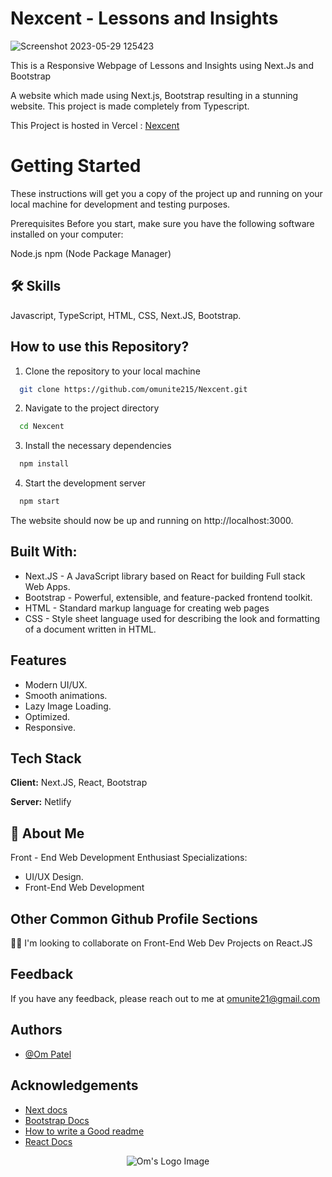 # Nexcent - Lessons and Insights

![Screenshot 2023-05-29 125423](https://github.com/omunite215/Nexcent/assets/78680563/8a672a28-add5-4c56-8b12-57dfa10505d4)


This is a Responsive Webpage of Lessons and Insights using Next.Js and Bootstrap

A website which made using Next.js, Bootstrap resulting in a stunning website.
This project is made completely from Typescript.

This Project is hosted in Vercel : [Nexcent]([[https://portfoliobyom.netlify.app/](https://nexcent-kappa.vercel.app/)](https://nexcentbyom.netlify.app/))

# Getting Started
These instructions will get you a copy of the project up and running on your local machine for development and testing purposes.

Prerequisites
Before you start, make sure you have the following software installed on your computer:

Node.js
npm (Node Package Manager)


## 🛠 Skills
Javascript, TypeScript, HTML, CSS, Next.JS, Bootstrap.


## How to use this Repository?

1. Clone the repository to your local machine

```bash
  git clone https://github.com/omunite215/Nexcent.git

```
2. Navigate to the project directory

```bash
  cd Nexcent
```
3. Install the necessary dependencies
```bash
  npm install
```

4. Start the development server
```bash
  npm start
```

The website should now be up and running on http://localhost:3000.

## Built With:

- Next.JS - A JavaScript library based on React for building Full stack Web Apps.
- Bootstrap - Powerful, extensible, and feature-packed frontend toolkit.
- HTML - Standard markup language for creating web pages
- CSS - Style sheet language used for describing the look and formatting of a document written in HTML.

## Features

- Modern UI/UX.
- Smooth animations.
- Lazy Image Loading.
- Optimized.
- Responsive.


## Tech Stack

**Client:** Next.JS, React, Bootstrap

**Server:** Netlify






## 🚀 About Me
Front - End Web Development Enthusiast
Specializations:
- UI/UX Design.
- Front-End Web Development


## Other Common Github Profile Sections

👯‍♀️ I'm looking to collaborate on Front-End Web Dev Projects on React.JS




## Feedback

If you have any feedback, please reach out to me at omunite21@gmail.com


## Authors

- [@Om Patel](https://github.com/omunite215)


## Acknowledgements

 - [Next docs](https://nextjs.org/docs)
 - [Bootstrap Docs](https://getbootstrap.com/docs/5.3/getting-started/introduction/)
 - [How to write a Good readme](https://bulldogjob.com/news/449-how-to-write-a-good-readme-for-your-github-project)
 - [React Docs](https://reactjs.org/)



<p align="center">
  <img src="https://user-images.githubusercontent.com/78680563/214765405-cc734a03-8b4b-4051-be25-77d4b088ea69.png" alt="Om's Logo Image"/>
</p>


